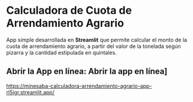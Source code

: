 # Calculadora de Cuota de Arrendamiento Agrario

App simple desarrollada en **Streamlit** que permite calcular el monto de la cuota de arrendamiento agrario, a partir del valor de la tonelada según pizarra y la cantidad estipulada en quintales.

## Abrir la App en línea: Abrir la app en línea]
https://minesaba-calculadora-arrendamiento-agrario-app-rl5igr.streamlit.app/ 


